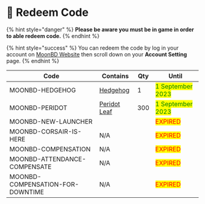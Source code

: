 # 🔢 Redeem Code

{% hint style="danger" %}
**Please be aware you must be in game in order to able redeem code.**
{% endhint %}

{% hint style="success" %}
You can redeem the code by log in your account on [MoonBD Website](https://moonbd.online/) then scroll down on your **Account Setting** page.
{% endhint %}

| Code                             | Contains                                            | Qty | Until                                              |
| -------------------------------- | --------------------------------------------------- | --- | -------------------------------------------------- |
| MOONBD-HEDGEHOG                  | [Hedgehog](https://bdocodex.com/us/item/18090/)     | 1   | <mark style="color:green;">1 September 2023</mark> |
| MOONBD-PERIDOT                   | [Peridot Leaf](https://bdocodex.com/us/item/44295/) | 300 | <mark style="color:green;">1 September 2023</mark> |
| MOONBD-NEW-LAUNCHER              |                                                     |     | <mark style="color:red;">EXPIRED</mark>            |
| MOONBD-CORSAIR-IS-HERE           | N/A                                                 |     | <mark style="color:red;">EXPIRED</mark>            |
| MOONBD-COMPENSATION              | N/A                                                 |     | <mark style="color:red;">EXPIRED</mark>            |
| MOONBD-ATTENDANCE-COMPENSATE     | N/A                                                 |     | <mark style="color:red;">EXPIRED</mark>            |
| MOONBD-COMPENSATION-FOR-DOWNTIME | N/A                                                 |     | <mark style="color:red;">EXPIRED</mark>            |

